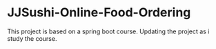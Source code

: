 # JJSushi-Online-Food-Ordering
This project is based on a spring boot course.
Updating the project as i study the course.
